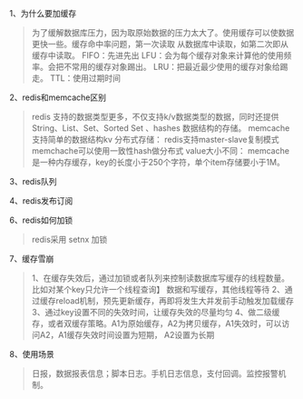 1、为什么要加缓存
>为了缓解数据库压力，因为取原始数据的压力太大了。使用缓存可以使数据更快一些。缓存命中率问题，第一次读取
从数据库中读取，如第二次即从缓存中读取。
FIFO：先进先出
LFU：会为每个缓存对象来计算他的使用频率。会把不常用的缓存对象踢出。
LRU：把最近最少使用的缓存对象给踢走。
TTL：使用过期时间


2、redis和memcache区别
>redis 支持的数据类型更多，不仅支持k/v数据类型的数据，同时还提供String、List、Set、Sorted Set
、hashes
数据结构的存储。
memcache支持简单的数据结构kv
分布式存储：
redis支持master-slave复制模式
memchache可以使用一致性hash做分布式
value大小不同：
memcache是一种内存缓存，key的长度小于250个字符，单个item存储要小于1M。

3、redis队列



4、redis发布订阅


6、redis如何加锁
> redis采用 setnx 加锁

7、缓存雪崩
> 1、在缓存失效后，通过加锁或者队列来控制读数据库写缓存的线程数量。比如对某个key只允许一个线程查询】
数据和写缓存，其他线程等待 
2、通过缓存reload机制，预先更新缓存，再即将发生大并发前手动触发加载缓存
3、通过key设置不同的失效时间，让缓存失效的尽量均匀
4、做二级缓存，或者双缓存策略。A1为原始缓存，A2为拷贝缓存，A1失效时，可以访问A2，A1缓存失效时间设置为短期，
A2设置为长期

8、使用场景
>日报，数据报表信息；脚本日志。手机日志信息，支付回调。监控报警机制。